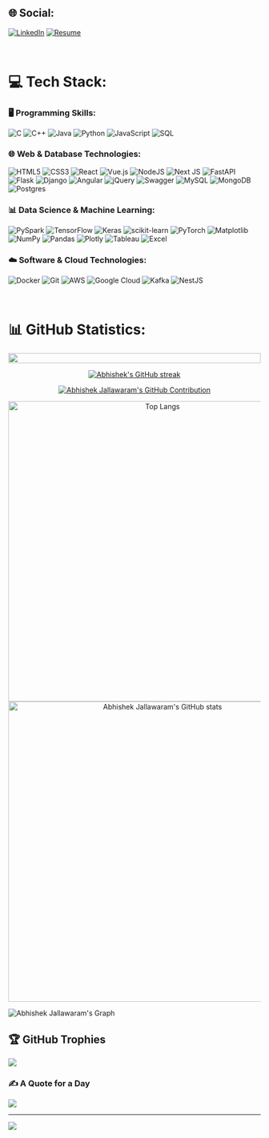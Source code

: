 
## 🌐 Social:
[![LinkedIn](https://img.shields.io/badge/LinkedIn-%230077B5.svg?logo=linkedin&logoColor=white)](https://linkedin.com/in/https://www.linkedin.com/in/abhishek-jallawaram) 
[![Resume](https://img.shields.io/badge/Resume-%23000000.svg?style=flat-square&logo=markdown&logoColor=white)](https://github.com/abhishekjallawaram/abhishekjallawaram/blob/main/resume.md)

<br/>

# 💻 Tech Stack:

### 🖥️ Programming Skills:
![C](https://img.shields.io/badge/c-%2300599C.svg?style=flat-square&logo=c&logoColor=white) 
![C++](https://img.shields.io/badge/c++-%2300599C.svg?style=flat-square&logo=c%2B%2B&logoColor=white) 
![Java](https://img.shields.io/badge/java-%23ED8B00.svg?style=flat-square&logo=openjdk&logoColor=white) 
![Python](https://img.shields.io/badge/python-3670A0?style=flat-square&logo=python&logoColor=ffdd54) 
![JavaScript](https://img.shields.io/badge/javascript-%23F7DF1E.svg?style=flat-square&logo=javascript&logoColor=black) 
![SQL](https://img.shields.io/badge/sql-%230075A9.svg?style=flat-square&logo=sql&logoColor=white) 

### 🌐 Web & Database Technologies:
![HTML5](https://img.shields.io/badge/html5-%23E34F26.svg?style=flat-square&logo=html5&logoColor=white) 
![CSS3](https://img.shields.io/badge/css3-%231572B6.svg?style=flat-square&logo=css3&logoColor=white) 
![React](https://img.shields.io/badge/react-%2320232a.svg?style=flat-square&logo=react&logoColor=%2361DAFB) 
![Vue.js](https://img.shields.io/badge/Vue.js-35495E?style=flat-square&logo=vue.js&logoColor=4FC08D) 
![NodeJS](https://img.shields.io/badge/node.js-6DA55F?style=flat-square&logo=node.js&logoColor=white) 
![Next JS](https://img.shields.io/badge/Next-black?style=flat-square&logo=next.js&logoColor=white) 
![FastAPI](https://img.shields.io/badge/FastAPI-005571?style=flat-square&logo=fastapi) 
![Flask](https://img.shields.io/badge/flask-%23000.svg?style=flat-square&logo=flask&logoColor=white) 
![Django](https://img.shields.io/badge/django-%23092E20.svg?style=flat-square&logo=django&logoColor=white) 
![Angular](https://img.shields.io/badge/angular-%23DD0031.svg?style=flat-square&logo=angular&logoColor=white) 
![jQuery](https://img.shields.io/badge/jquery-%230769AD.svg?style=flat-square&logo=jquery&logoColor=white) 
![Swagger](https://img.shields.io/badge/Swagger-%2385EA2D.svg?style=flat-square&logo=swagger&logoColor=black) 
![MySQL](https://img.shields.io/badge/mysql-%2300000f.svg?style=flat-square&logo=mysql&logoColor=white) 
![MongoDB](https://img.shields.io/badge/MongoDB-%234ea94b.svg?style=flat-square&logo=mongodb&logoColor=white) 
![Postgres](https://img.shields.io/badge/postgres-%23316192.svg?style=flat-square&logo=postgresql&logoColor=white) 

### 📊 Data Science & Machine Learning:
![PySpark](https://img.shields.io/badge/PySpark-E25A1C?style=flat-square&logo=apache-spark&logoColor=black) 
![TensorFlow](https://img.shields.io/badge/TensorFlow-%23FF6F00.svg?style=flat-square&logo=TensorFlow&logoColor=white) 
![Keras](https://img.shields.io/badge/Keras-%23D00000.svg?style=flat-square&logo=Keras&logoColor=white) 
![scikit-learn](https://img.shields.io/badge/scikit--learn-%23F7931E.svg?style=flat-square&logo=scikit-learn&logoColor=white) 
![PyTorch](https://img.shields.io/badge/PyTorch-%23EE4C2C.svg?style=flat-square&logo=PyTorch&logoColor=white) 
![Matplotlib](https://img.shields.io/badge/Matplotlib-%23ffffff.svg?style=flat-square&logo=Matplotlib&logoColor=black) 
![NumPy](https://img.shields.io/badge/numpy-%23013243.svg?style=flat-square&logo=numpy&logoColor=white) 
![Pandas](https://img.shields.io/badge/pandas-%23150458.svg?style=flat-square&logo=pandas&logoColor=white) 
![Plotly](https://img.shields.io/badge/Plotly-%233F4F75.svg?style=flat-square&logo=plotly&logoColor=white) 
![Tableau](https://img.shields.io/badge/Tableau-E97627?style=flat-square&logo=tableau&logoColor=white) 
![Excel](https://img.shields.io/badge/Excel-217346?style=flat-square&logo=microsoft-excel&logoColor=white) 

### ☁️ Software & Cloud Technologies:
![Docker](https://img.shields.io/badge/docker-%230db7ed.svg?style=flat-square&logo=docker&logoColor=white) 
![Git](https://img.shields.io/badge/Git-F05032?style=flat-square&logo=git&logoColor=white) 
![AWS](https://img.shields.io/badge/AWS-232F3E?style=flat-square&logo=amazon-aws&logoColor=white) 
![Google Cloud](https://img.shields.io/badge/Google%20Cloud-4285F4?style=flat-square&logo=google-cloud&logoColor=white) 
![Kafka](https://img.shields.io/badge/Kafka-000000?style=flat-square&logo=apache-kafka&logoColor=white) 
![NestJS](https://img.shields.io/badge/NestJS-E0234E?style=flat-square&logo=nestjs&logoColor=white) 



<br/>

# 📊 GitHub Statistics:
<img src="https://i.imgur.com/dBaSKWF.gif" height="20" width="100%">

<p align="center">
  <a href="https://github.com/abhishekjallawaram">
    <img src="https://github-readme-streak-stats.herokuapp.com/?user=abhishekjallawaram&theme=onedark&border=7F3FBF&background=0D1117" alt="Abhishek's GitHub streak"/>
  </a>
</p>

<p align="center">
  <a href="https://github.com/abhishekjallawaram">
    <img src="https://github-profile-summary-cards.vercel.app/api/cards/profile-details?username=abhishekjallawaram&theme=onedark" alt="Abhishek Jallawaram's GitHub Contribution"/>
  </a>
</p>  

<!--![Top Langs](https://github-readme-stats.vercel.app/api/top-langs/?username=abhishekjallawaram&layout=compact&theme=dracula&no-frame=false&no-bg=false&margin-w=4)

![Abhishek Jallawaram's GitHub stats](https://github-readme-stats.vercel.app/api?username=abhishekjallawaram&show_icons=true&include_all_commits=true&&show=reviews,discussions_started,discussions_answered,prs_merged,prs_merged_percentage&theme=vision-friendly-dark&border_color=7F3FBF&icon_color=F8D866)-->

<p align="center">
  <img src="https://github-readme-stats.vercel.app/api/top-langs/?username=abhishekjallawaram&layout=compact&theme=dracula&no-frame=false&no-bg=false&margin-w=4" alt="Top Langs" height="600px"/>
  <img src="https://github-readme-stats.vercel.app/api?username=abhishekjallawaram&show_icons=true&include_all_commits=true&&show=reviews,discussions_started,discussions_answered,prs_merged,prs_merged_percentage&theme=vision-friendly-dark&border_color=7F3FBF&icon_color=F8D866" alt="Abhishek Jallawaram's GitHub stats" height="600px"/>
</p>



![Abhishek Jallawaram's Graph](https://github-readme-activity-graph.vercel.app/graph?username=abhishekjallawaram&custom_title=Abhishek%20Jallawaram's%20GitHub%20Activity%20Graph&bg_color=0D1117&color=7F3FBF&line=7F3FBF&point=7F3FBF&area_color=FFFFFF&title_color=FFFFFF&area=true)

## 🏆 GitHub Trophies
![](https://github-profile-trophy.vercel.app/?username=abhishekjallawaram&theme=dracula&no-frame=false&no-bg=false&margin-w=4)



### ✍️ A Quote for a Day
![](https://quotes-github-readme.vercel.app/api?type=horizontal&theme=onedark)


---
<!--[![](https://visitcount.itsvg.in/api?id=abhishekjallawaram&icon=0&color=0)](https://visitcount.itsvg.in) -->

[![](https://visitcount.itsvg.in/api?id=AbhishekJallawaram&label=Profile%20Views&color=0&icon=0&pretty=true)](https://visitcount.itsvg.in)

<!-- Proudly created with GPRM ( https://gprm.itsvg.in ) -->
